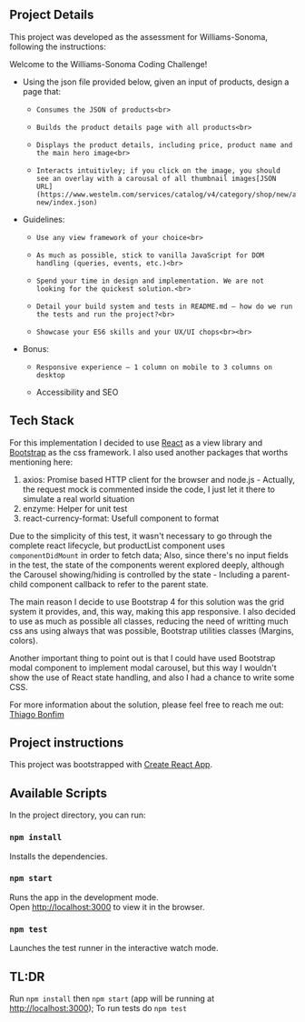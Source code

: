 
## Project Details


This project was developed as the assessment for Williams-Sonoma, following the instructions:


Welcome to the Williams-Sonoma Coding Challenge!


* Using the json file provided below, given an input of products, design a page that:
  * 	Consumes the JSON of products<br>
  * 	Builds the product details page with all products<br>
  * 	Displays the product details, including price, product name and the main hero image<br>
  * 	Interacts intuitivley; if you click on the image, you should see an overlay with a carousal of all thumbnail images[JSON URL](https://www.westelm.com/services/catalog/v4/category/shop/new/all-new/index.json)
 

* Guidelines:
  * 	Use any view framework of your choice<br>
  * 	As much as possible, stick to vanilla JavaScript for DOM handling (queries, events, etc.)<br>
  * 	Spend your time in design and implementation. We are not looking for the quickest solution.<br>
  * 	Detail your build system and tests in README.md – how do we run the tests and run the project?<br>
  * 	Showcase your ES6 skills and your UX/UI chops<br><br>

* Bonus:
  * 	Responsive experience – 1 column on mobile to 3 columns on desktop
  *   Accessibility and SEO



## Tech Stack

For this implementation I decided to use [React](https://reactjs.org/) as a view library and [Bootstrap](https://getbootstrap.com/) as the css framework. I also used another packages that worths mentioning here:

1. axios: Promise based HTTP client for the browser and node.js - Actually, the request mock is commented inside the code, I just let it there to simulate a real world situation
2. enzyme: Helper for unit test
3. react-currency-format: Usefull component to format 

Due to the simplicity of this test, it wasn't necessary to go through the complete react lifecycle, but productList component uses `componentDidMount` in order to fetch data; Also, since there's no input fields in the test, the state of the components werent explored deeply, although the Carousel showing/hiding is controlled by the state - Including a parent-child component callback to refer to the parent state. 

The main reason I decide to use Bootstrap 4 for this solution was the grid system it provides, and, this way, making this app responsive. I also decided to use as much as possible all classes, reducing the need of writting much css ans using always that was possible, Bootstrap utilities classes (Margins, colors).


Another important thing to point out is that I could have used Bootstrap modal component to implement modal carousel, but this way I wouldn't show the use of React state handling, and also I had a chance to write some CSS. 


For more information about the solution, please feel free to reach me out: [Thiago Bonfim](mailto:tbonfim@avenuecode.com)

## Project instructions

This project was bootstrapped with [Create React App](https://github.com/facebook/create-react-app).

## Available Scripts

In the project directory, you can run:

### `npm install`

Installs the dependencies.

### `npm start`

Runs the app in the development mode.<br>
Open [http://localhost:3000](http://localhost:3000) to view it in the browser.

### `npm test`

Launches the test runner in the interactive watch mode.<br>


## TL:DR
Run `npm install` then `npm start` (app will be running at [http://localhost:3000](http://localhost:3000)); To run tests do `npm test`